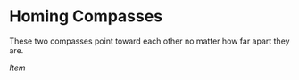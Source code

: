 # Homing Compasses

These two compasses point toward each other no matter how far apart they are.

*Item*
